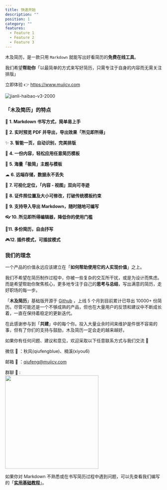 ```yaml
---
title: 快速开始
description: ""
position: 1
category: ""
features:
  - Feature 1
  - Feature 2
  - Feature 3
---
```


木及简历，是一款只用 `Markdown` 就能写出好看简历的**免费在线工具**。

我们希望**帮助你**「以最简单的方式来写好简历，只需专注于自身的内容而无需关注排版」

立即体验 👉 https://www.mujicv.com

![jianli-haibao-v3-2000](https://s3.mdedit.online/blog/jianli-haibao-v3-2000.jpg?imageView2/0/format/webp/q/75)

### 「木及简历」的特点

📝 **1. Markdown 书写方式，简单易上手**

🚀 **2. 实时预览 PDF 并导出，导出效果「所见即所得」**

✨ **3. 智能一页，自动识别，完美排版**

💫 **4. 一份内容，轻松应用任意简历模板**

🎏 **5. 海量「极简」主题与模板**

☁ **6. 远端存储，数据永不丢失**

🎯 **7. 可视化定位，「内容 - 视图」双向可寻迹**

📎 **8. 证件照位置及大小可修改，打破传统模板约束**

🥁 **9. 支持导入导出 Markdown，随时随地可编写**

**👓 10. 所见即所得编辑器，降低你的使用门槛**

🍇**11. 多份简历，自由抒写**

🎮**12. 插件模式，可插拔模式**

### 我们的理念

一个产品的价值永远应该建立在「**如何帮助使用它的人实现价值**」之上。

我们不希望在简历制作过程中，你被一些复杂的交互所干扰，或是为设计而焦虑。而是希望帮助你聚焦核心，更多地专注于自己的**思考与总结**，写出满意的简历，走好职场的每一步。

「**木及简历**」基础版开源于 [Github](https://github.com/hua1995116/react-resume-site) ，上线 5 个月到目前累计已导出 10000+ 份简历。尽管可能还是一个不够成熟的产品，但也在大量用户的反馈和建议中不断成长着，一直在保持着稳定的更新迭代。

在此感谢参与到「**共建**」中的每个你。投入大量业余时间来维护是件很不容易的事，但有了你们的支持与鼓励，木及简历一定会走的越来越好。

如果你有任何问题、建议和意见，欢迎采取以下任意联系方式与我们交流 👏

微信 🌱 ：秋风(qiufengblue)、楠溪(xiyou6)

邮箱 📩 ：qiufeng@mujicv.com

群聊 🏃 :  
<img src="https://cdn.mdedit.online/group/88__aeb5858f098b6ad531ecd894f6af9bca_61fd91dd8cb7ca0d11e23814d95ac5c8.png" style="width:300px;">

如果你对 Markdown 不熟悉或在书写简历过程中遇到问题，可以先查看我们编写的「**[实用基础教程](./setup.md)**」。
